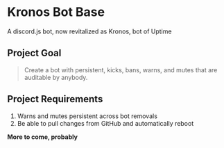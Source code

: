 # Kronos Bot Base

A discord.js bot, now revitalized as Kronos, bot of Uptime

## Project Goal
> Create a bot with persistent, kicks, bans, warns, and mutes that are auditable by anybody.

## Project Requirements
1. Warns and mutes persistent across bot removals
2. Be able to pull changes from GitHub and automatically reboot

**More to come, probably**
